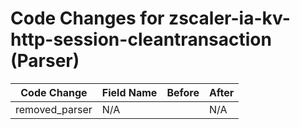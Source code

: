 # Code Changes for zscaler-ia-kv-http-session-cleantransaction (Parser)

| Code Change | Field Name | Before | After |
|-------------|------------|--------|-------|
| removed_parser | N/A |  | N/A |